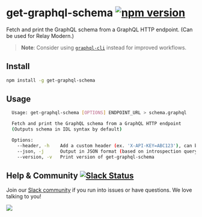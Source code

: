 # get-graphql-schema [![npm version](https://badge.fury.io/js/get-graphql-schema.svg)](https://badge.fury.io/js/get-graphql-schema)

Fetch and print the GraphQL schema from a GraphQL HTTP endpoint. (Can be used for Relay Modern.)


> **Note**: Consider using [`graphql-cli`](https://github.com/graphcool/graphql-cli) instead for improved workflows.

## Install

```sh
npm install -g get-graphql-schema
```

## Usage

```sh
  Usage: get-graphql-schema [OPTIONS] ENDPOINT_URL > schema.graphql

  Fetch and print the GraphQL schema from a GraphQL HTTP endpoint
  (Outputs schema in IDL syntax by default)

  Options:
    --header, -h    Add a custom header (ex. 'X-API-KEY=ABC123'), can be used multiple times
    --json, -j      Output in JSON format (based on introspection query)
    --version, -v   Print version of get-graphql-schema

```

## Help & Community [![Slack Status](https://slack.graph.cool/badge.svg)](https://slack.graph.cool)

Join our [Slack community](http://slack.graph.cool/) if you run into issues or have questions. We love talking to you!

![](http://i.imgur.com/5RHR6Ku.png)
